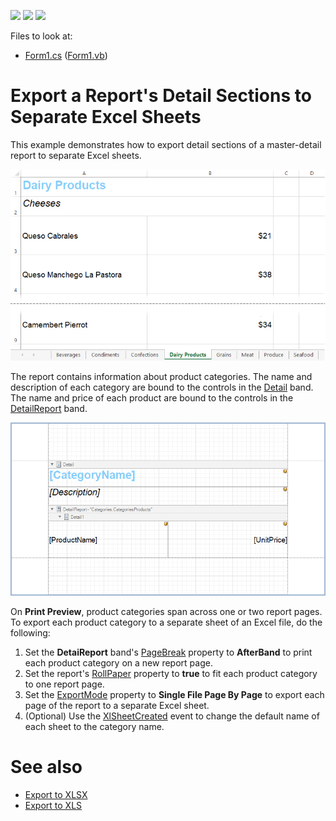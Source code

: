 <!-- default badges list -->
![](https://img.shields.io/endpoint?url=https://codecentral.devexpress.com/api/v1/VersionRange/128600913/2020.2)
[![](https://img.shields.io/badge/Open_in_DevExpress_Support_Center-FF7200?style=flat-square&logo=DevExpress&logoColor=white)](https://supportcenter.devexpress.com/ticket/details/E1352)
[![](https://img.shields.io/badge/📖_How_to_use_DevExpress_Examples-e9f6fc?style=flat-square)](https://docs.devexpress.com/GeneralInformation/403183)
<!-- default badges end -->
Files to look at:

* [Form1.cs](https://github.com/DevExpress-Examples/Reporting_how-to-export-different-report-groups-to-different-sheets-in-an-xls-file-e1352/blob/2020.2/CS/Form1.cs) ([Form1.vb](https://github.com/DevExpress-Examples/Reporting_how-to-export-different-report-groups-to-different-sheets-in-an-xls-file-e1352/blob/2020.2/VB/Form1.vb))

# Export a Report's Detail Sections to Separate Excel Sheets

This example demonstrates how to export detail sections of a master-detail report to separate Excel sheets.

![](Images/export-different-report-groups-to-separate-excel-sheets.png)

The report contains information about product categories. The name and description of each category are bound to the controls in the
[Detail](https://docs.devexpress.com/XtraReports/DevExpress.XtraReports.UI.DetailBand) band. The name and price of each product are
bound to the controls in the [DetailReport](https://docs.devexpress.com/XtraReports/DevExpress.XtraReports.UI.DetailReportBand) band.

![](Images/report-layout.png)

On **Print Preview**, product categories span across one or two report pages. To export each product category to a separate sheet of an Excel file, do the following:

1. Set the **DetaiReport** band's [PageBreak](https://docs.devexpress.com/XtraReports/DevExpress.XtraReports.UI.Band.PageBreak) property to **AfterBand** to print each product category on a new report page.
2. Set the report's [RollPaper](https://docs.devexpress.com/XtraReports/DevExpress.XtraReports.UI.XtraReport.RollPaper) property to **true** to fit each product category to one report page.
3. Set the [ExportMode](https://docs.devexpress.com/CoreLibraries/DevExpress.XtraPrinting.XlsxExportMode) property to **Single File Page By Page** to export each page of the report to a separate Excel sheet.
4. (Optional) Use the [XlSheetCreated](https://docs.devexpress.com/CoreLibraries/DevExpress.XtraPrinting.PrintingSystemBase.XlSheetCreated) event to change the default name of each sheet to the category name.

# See also

* [Export to XLSX](https://docs.devexpress.com/XtraReports/6284)
* [Export to XLS](https://docs.devexpress.com/XtraReports/2579)
